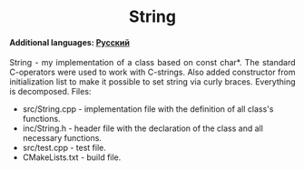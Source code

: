 <h1 align="center">String</h1>
<h4>Additional languages: <a href="https://github.com/AlferovKirill/Study/blob/main/String/README.RU.md">Русский</a></h4>

<p align="justify">String - my implementation of a <string> class based on const char*. The standard C-operators were used to work with C-strings. Also added constructor from initialization list to make it possible to set string via curly braces. Everything is decomposed. Files:</p>

<ul>
  <li>src/String.cpp - implementation file with the definition of all class's functions.</li>
  <li>inc/String.h - header file with the declaration of the class and all necessary functions.</li>
  <li>src/test.cpp - test file.</li>
  <li>CMakeLists.txt - build file.</li>
</ul>
